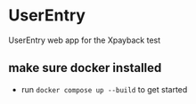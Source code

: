 # UserEntry
UserEntry web app for the Xpayback test



## make sure docker installed

- run ```docker compose up --build``` to get started


